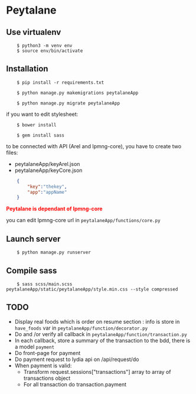 Peytalane
=========

Use virtualenv
--------------
```
    $ python3 -m venv env
    $ source env/bin/activate
```


Installation
------------

```
    $ pip install -r requirements.txt
```

```
    $ python manage.py makemigrations peytalaneApp
```

```
    $ python manage.py migrate peytalaneApp
```

if you want to edit stylesheet:

```
    $ bower install
```

```
    $ gem install sass
```

to be connected with API (Arel and lpmng-core), you have to create two files:
 * peytalaneApp/keyArel.json
 * peytalaneApp/keyCore.json

```json
    {
        "key":"thekey",
        "app":"appName"
    }
```  
<span style="color:red"> **Peytalane is dependant of lpmng-core** </span>

you can edit lpmng-core url in ``` peytalaneApp/functions/core.py ```

Launch server
-------------

```batch
    $ python manage.py runserver
```

Compile sass
------------
```
    $ sass scss/main.scss peytalaneApp/static/peytalaneApp/style.min.css --style compressed
```

TODO
----
* Display real foods which is order on resume section : info is store in `have_foods` var in `peytalaneApp/function/decorator.py`
* Do and /or verify all callback in `peytalaneApp/function/transaction.py`
* In each callback, store a summary of the transaction to the bdd, there is a model `payment`
* Do front-page for payment
* Do payment request to lydia api on /api/request/do
* When payment is valid:    
    - Transform request.sessions["transactions"] array to array of transactions object
    - For all transaction do transaction.payment
